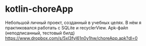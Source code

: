 # kotlin-choreApp
Небольшой личный проект, созданный в учебных целях. В нём я практиковался работать с SQLite и recyclerView.
Apk-файл (неподписанный, тестовый билд) https://www.dropbox.com/s/5xl3fyl61n0y1hw/choreApp.apk?dl=0
